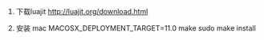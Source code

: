 1. 下载luajit
http://luajit.org/download.html

2. 安装
mac
MACOSX_DEPLOYMENT_TARGET=11.0 make
sudo make install

